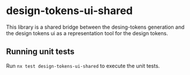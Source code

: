 # design-tokens-ui-shared

This library is a shared bridge between the desing-tokens generation and the
design tokens ui as a representation tool for the design tokens.

## Running unit tests

Run `nx test design-tokens-ui-shared` to execute the unit tests.
